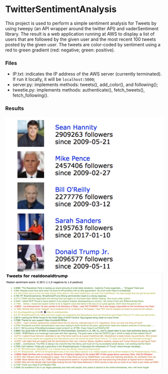 # TwitterSentimentAnalysis

This project is used to perform a simple sentiment analysis for Tweets by using tweepy (an API wrapper around the twitter API) and vaderSentiment library. The result is a web application running at AWS to display a list of users that are followed by the given user and the most recent 100 tweets posted by the given user. The tweets are color-coded by sentiment using a red to green gradient (red: negative; green: positive).       


### Files     
- IP.txt: indicates the IP address of the AWS server (currently terminated). If run it locally, it will be `localhost:5000`;    
- server.py: implements methods: tweets(), add_color(), and following();  
- tweetie.py: implements methods: authenticate(), fetch_tweets(), fetch_following().      

### Results  
![alt text](https://github.com/jingjuewang/TwitterSentimentAnalysis/blob/master/screenshots/trump_followers.jpg)
![alt text](https://github.com/jingjuewang/TwitterSentimentAnalysis/blob/master/screenshots/trump_tweets.jpg)


